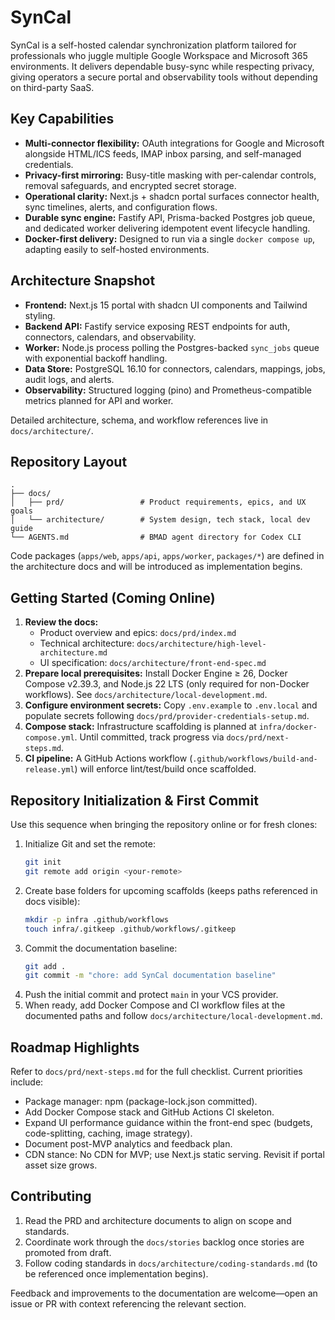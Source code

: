 # SynCal

SynCal is a self-hosted calendar synchronization platform tailored for professionals who juggle multiple Google Workspace and Microsoft 365 environments. It delivers dependable busy-sync while respecting privacy, giving operators a secure portal and observability tools without depending on third-party SaaS.

## Key Capabilities
- **Multi-connector flexibility:** OAuth integrations for Google and Microsoft alongside HTML/ICS feeds, IMAP inbox parsing, and self-managed credentials.
- **Privacy-first mirroring:** Busy-title masking with per-calendar controls, removal safeguards, and encrypted secret storage.
- **Operational clarity:** Next.js + shadcn portal surfaces connector health, sync timelines, alerts, and configuration flows.
- **Durable sync engine:** Fastify API, Prisma-backed Postgres job queue, and dedicated worker delivering idempotent event lifecycle handling.
- **Docker-first delivery:** Designed to run via a single `docker compose up`, adapting easily to self-hosted environments.

## Architecture Snapshot
- **Frontend:** Next.js 15 portal with shadcn UI components and Tailwind styling.
- **Backend API:** Fastify service exposing REST endpoints for auth, connectors, calendars, and observability.
- **Worker:** Node.js process polling the Postgres-backed `sync_jobs` queue with exponential backoff handling.
- **Data Store:** PostgreSQL 16.10 for connectors, calendars, mappings, jobs, audit logs, and alerts.
- **Observability:** Structured logging (pino) and Prometheus-compatible metrics planned for API and worker.

Detailed architecture, schema, and workflow references live in `docs/architecture/`.

## Repository Layout
```
.
├── docs/
│   ├── prd/                 # Product requirements, epics, and UX goals
│   └── architecture/        # System design, tech stack, local dev guide
└── AGENTS.md                # BMAD agent directory for Codex CLI
```
Code packages (`apps/web`, `apps/api`, `apps/worker`, `packages/*`) are defined in the architecture docs and will be introduced as implementation begins.

## Getting Started (Coming Online)
1. **Review the docs:**
   - Product overview and epics: `docs/prd/index.md`
   - Technical architecture: `docs/architecture/high-level-architecture.md`
   - UI specification: `docs/architecture/front-end-spec.md`
2. **Prepare local prerequisites:** Install Docker Engine ≥ 26, Docker Compose v2.39.3, and Node.js 22 LTS (only required for non-Docker workflows). See `docs/architecture/local-development.md`.
3. **Configure environment secrets:** Copy `.env.example` to `.env.local` and populate secrets following `docs/prd/provider-credentials-setup.md`.
4. **Compose stack:** Infrastructure scaffolding is planned at `infra/docker-compose.yml`. Until committed, track progress via `docs/prd/next-steps.md`.
5. **CI pipeline:** A GitHub Actions workflow (`.github/workflows/build-and-release.yml`) will enforce lint/test/build once scaffolded.

## Repository Initialization & First Commit
Use this sequence when bringing the repository online or for fresh clones:

1. Initialize Git and set the remote:
   ```bash
   git init
   git remote add origin <your-remote>
   ```
2. Create base folders for upcoming scaffolds (keeps paths referenced in docs visible):
   ```bash
   mkdir -p infra .github/workflows
   touch infra/.gitkeep .github/workflows/.gitkeep
   ```
3. Commit the documentation baseline:
   ```bash
   git add .
   git commit -m "chore: add SynCal documentation baseline"
   ```
4. Push the initial commit and protect `main` in your VCS provider.
5. When ready, add Docker Compose and CI workflow files at the documented paths and follow `docs/architecture/local-development.md`.

## Roadmap Highlights
Refer to `docs/prd/next-steps.md` for the full checklist. Current priorities include:
- Package manager: npm (package-lock.json committed).
- Add Docker Compose stack and GitHub Actions CI skeleton.
- Expand UI performance guidance within the front-end spec (budgets, code-splitting, caching, image strategy).
- Document post-MVP analytics and feedback plan.
- CDN stance: No CDN for MVP; use Next.js static serving. Revisit if portal asset size grows.

## Contributing
1. Read the PRD and architecture documents to align on scope and standards.
2. Coordinate work through the `docs/stories` backlog once stories are promoted from draft.
3. Follow coding standards in `docs/architecture/coding-standards.md` (to be referenced once implementation begins).

Feedback and improvements to the documentation are welcome—open an issue or PR with context referencing the relevant section.
